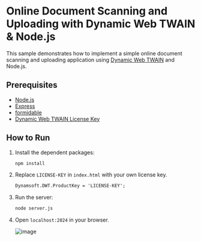 # Online Document Scanning and Uploading with Dynamic Web TWAIN & Node.js

This sample demonstrates how to implement a simple online document scanning and uploading application using [Dynamic Web TWAIN](https://www.dynamsoft.com/web-twain/overview/?utm_content=nav-products) and Node.js.


## Prerequisites
- [Node.js](https://nodejs.org/en/download/)
- [Express](https://expressjs.com/)
- [formidable](https://github.com/node-formidable/formidable)
- [Dynamic Web TWAIN License Key](https://www.dynamsoft.com/customer/license/trialLicense?product=dwt)

## How to Run
1. Install the dependent packages:

	```bash
	npm install
	```
 
2. Replace `LICENSE-KEY` in `index.html` with your own license key.
	```html
 	Dynamsoft.DWT.ProductKey = 'LICENSE-KEY';
	```
 
3. Run the server:

	```bash
	node server.js
	```

4. Open `localhost:2024` in your browser.

    ![image](https://www.dynamsoft.com/codepool/img/2024/03/dynamic-web-twain-nodejs-document-scan.png)
